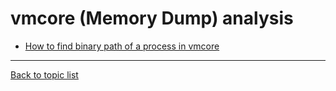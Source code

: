 # vmcore (Memory Dump) analysis 

- [How to find binary path of a process in vmcore](https://sungju.github.io/kernel/internals/vmcore/process_path)


---
[Back to topic list](https://sungju.github.io/kernel/internals/index)
